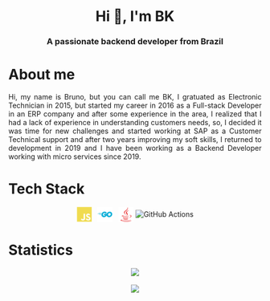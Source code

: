 <h1 align="center">Hi 👋, I'm BK</h1>
<h3 align="center">A passionate backend developer from Brazil</h3>

# About me

<p align="justify">
Hi, my name is Bruno, but you can call me BK, I gratuated as Electronic Technician in 2015, but started my career in 2016 as a Full-stack Developer in an ERP company and after some experience in the area, I realized that I had a lack of experience in understanding customers needs, so, I decided it was time for new challenges and started working at SAP as a Customer Technical support and after two years improving my soft skills, I returned to development in 2019 and I have been working as a Backend Developer working with micro services since 2019.
</p>

# Tech Stack

<div align="center">
  <img align="center" alt="Js" height="30" width="30" src="https://raw.githubusercontent.com/devicons/devicon/master/icons/javascript/javascript-plain.svg"><span>&nbsp;</span><span>&nbsp;</span>
  <img align="center" alt="Go" height="30" width="30" src="https://raw.githubusercontent.com/devicons/devicon/master/icons/go/go-original-wordmark.svg"><span>&nbsp;</span><span>&nbsp;</span>
  <img align="center" alt="Java" height="30" width="30" src="https://raw.githubusercontent.com/devicons/devicon/master/icons/java/java-plain.svg">
  <img align="center" alt="GitHub Actions" height="30" width="30" src="https://avatars.githubusercontent.com/u/44036562?s=200&v=4">
</div>

# Statistics

<p align="center">
  <p align="center"> <a href="https://github.com/brunokrugel"> <img height="180em" src="https://github-readme-stats-git-masterrstaa-rickstaa.vercel.app/api?username=brunokrugel&show_icons=true&theme=tokyonight&include_all_commits=true&count_private=true"/> </p>
    
<p align="center"> <a href="https://github.com/brunokrugel"> <img height="180em" src="https://github-readme-stats.vercel.app/api/top-langs/?username=brunokrugel&layout=compact&theme=tokyonight"/> </p>
  
</p>

